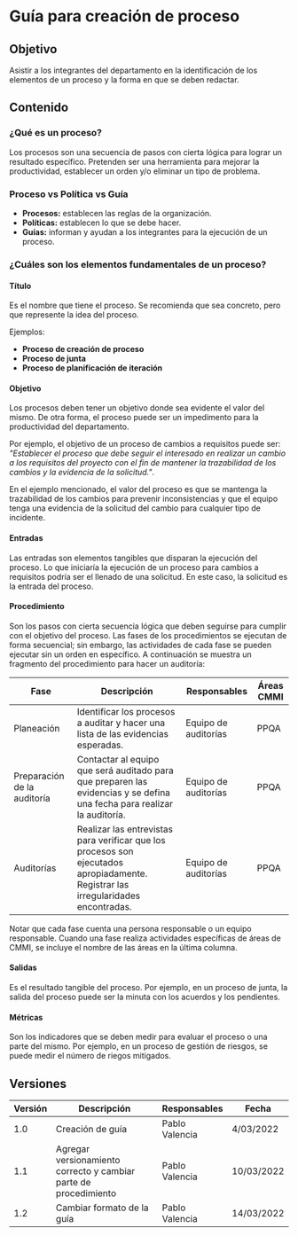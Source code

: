 # Guía para creación de proceso

## Objetivo

Asistir a los integrantes del departamento en la identificación de los elementos
de un proceso y la forma en que se deben redactar.

## Contenido

### ¿Qué es un proceso?

Los procesos son una secuencia de pasos con cierta lógica para lograr un
resultado específico. Pretenden ser una herramienta para mejorar la
productividad, establecer un orden y/o eliminar un tipo de problema.

### Proceso vs Política vs Guía

- **Procesos:** establecen las reglas de la organización.
- **Políticas:** establecen lo que se debe hacer.
- **Guías:** informan y ayudan a los integrantes para la ejecución de un
proceso.

### ¿Cuáles son los elementos fundamentales de un proceso?

#### Título

Es el nombre que tiene el proceso. Se recomienda que sea concreto, pero que
represente la idea del proceso.

Ejemplos:

- **Proceso de creación de proceso**
- **Proceso de junta**
- **Proceso de planificación de iteración**

#### Objetivo

Los procesos deben tener un objetivo donde sea evidente el valor del mismo. De
otra forma, el proceso puede ser un impedimento para la productividad del
departamento.

Por ejemplo, el objetivo de un proceso de cambios a requisitos
puede ser: *"Establecer el proceso que debe seguir el interesado en realizar un
cambio a los requisitos del proyecto con el fin de mantener la trazabilidad de
los cambios y la evidencia de la solicitud."*.

En el ejemplo mencionado, el valor del proceso es que se mantenga la
trazabilidad de los cambios para prevenir inconsistencias y que el equipo tenga
una evidencia de la solicitud del cambio para cualquier tipo de incidente.

#### Entradas

Las entradas son elementos tangibles que disparan la ejecución del proceso. Lo
que iniciaría la ejecución de un proceso para cambios a requisitos podría ser
el llenado de una solicitud. En este caso, la solicitud es la entrada del
proceso.

#### Procedimiento

Son los pasos con cierta secuencia lógica que deben seguirse para cumplir
con el objetivo del proceso. Las fases de los procedimientos se ejecutan de
forma secuencial; sin embargo, las actividades de cada fase se pueden ejecutar
sin un orden en específico. A continuación se muestra un fragmento del
procedimiento para hacer un auditoría:

| Fase                        | Descripción                                                                                                                        | Responsables         | Áreas CMMI |
|-----------------------------|------------------------------------------------------------------------------------------------------------------------------------|----------------------|------------|
| Planeación                  | Identificar los procesos a auditar y hacer una lista de las evidencias esperadas.                                                  | Equipo de auditorías | PPQA       |
| Preparación de la auditoría | Contactar al equipo que será auditado para que preparen las evidencias y se defina una fecha para realizar la auditoría.           | Equipo de auditorías | PPQA       |
| Auditorías                  | Realizar las entrevistas para verificar que los procesos son ejecutados apropiadamente. Registrar las irregularidades encontradas. | Equipo de auditorías | PPQA       |


Notar que cada fase cuenta una persona responsable o un equipo responsable.
Cuando una fase realiza actividades específicas de áreas de CMMI, se incluye
el nombre de las áreas en la última columna.

#### Salidas

Es el resultado tangible del proceso. Por ejemplo, en un proceso de junta, la
salida del proceso puede ser la minuta con los acuerdos y los pendientes.

#### Métricas

Son los indicadores que se deben medir para evaluar el proceso o una parte del
mismo. Por ejemplo, en un proceso de gestión de riesgos, se puede medir el
número de riegos mitigados.

## Versiones

| Versión | Descripción                                                  | Responsables   | Fecha      |
| ------- | ------------------------------------------------------------ | -------------- | ---------- |
| 1.0     | Creación de guía                                             | Pablo Valencia | 4/03/2022  |
| 1.1     | Agregar versionamiento correcto y cambiar parte de procedimiento | Pablo Valencia | 10/03/2022 |
| 1.2     | Cambiar formato de la guía                                   | Pablo Valencia | 14/03/2022 |


